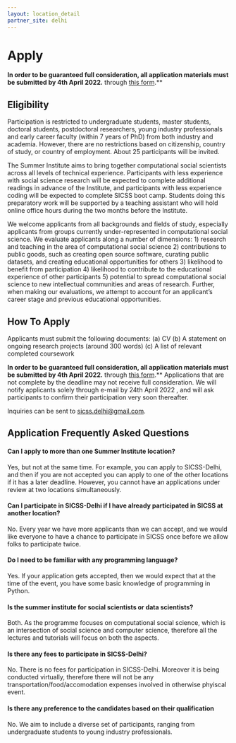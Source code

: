 ```yaml
---
layout: location_detail
partner_site: delhi
---
```


# Apply

**In order to be guaranteed full consideration, all application materials must be submitted by 4th April 2022.** through [this form](https://forms.gle/pFpN7H7ny2n5h6yEA).**


## Eligibility

Participation is restricted to undergraduate students, master students, doctoral students, postdoctoral researchers, young industry professionals and early career faculty (within 7 years of PhD) from both industry and academia. However, there are no restrictions based on citizenship, country of study, or country of employment. About 25 participants will be invited.

The Summer Institute aims to bring together computational social scientists across all levels of technical experience. Participants with less experience with social science research will be expected to complete additional readings in advance of the Institute, and participants with less experience coding will be expected to complete SICSS boot camp. Students doing this preparatory work will be supported by a teaching assistant who will hold online office hours during the two months before the Institute.

We welcome applicants from all backgrounds and fields of study, especially applicants from groups currently under-represented in computational social science. We evaluate applicants along a number of dimensions: 1) research and teaching in the area of computational social science 2) contributions to public goods, such as creating open source software, curating public datasets, and creating educational opportunities for others 3) likelihood to benefit from participation 4) likelihood to contribute to the educational experience of other participants 5) potential to spread computational social science to new intellectual communities and areas of research. Further, when making our evaluations, we attempt to account for an applicant’s career stage and previous educational opportunities.

## How To Apply

Applicants must submit the following documents: 
(a) CV
(b) A statement on ongoing research projects (around 300 words)
(c) A list of relevant completed coursework

**In order to be guaranteed full consideration, all application materials must be submitted by 4th April 2022.** through [this form](https://forms.gle/pFpN7H7ny2n5h6yEA).** Applications that are not complete by the deadline may not receive full consideration. We will notify applicants solely through e-mail by 24th April 2022 , and will ask participants to confirm their participation very soon thereafter.

Inquiries can be sent to sicss.delhi@gmail.com.

## Application Frequently Asked Questions

#### Can I apply to more than one Summer Institute location?

Yes, but not at the same time. For example, you can apply to SICSS-Delhi, and then if you are not accepted you can apply to one of the other locations if it has a later deadline. However, you cannot have an applications under review at two locations simultaneously.

#### Can I participate in SICSS-Delhi if I have already participated in SICSS at another location?

No. Every year we have more applicants than we can accept, and we would like everyone to have a chance to participate in SICSS once before we allow folks to participate twice.

#### Do I need to be familiar with any programming language?

Yes. If your application gets accepted, then we would expect that at the time of the event, you have some basic knowledge of programming in Python. 

#### Is the summer institute for social scientists or data scientists?

Both. As the programme focuses on computational social science, which is an intersection of social science and computer science, therefore all the lectures and tutorials will focus on both the aspects.

#### Is there any fees to participate in SICSS-Delhi?

No. There is no fees for participation in SICSS-Delhi. Moreover it is being conducted virtually, therefore there will not be any transportation/food/accomodation expenses involved in otherwise phyiscal event. 


#### Is there any preference to the candidates based on their qualification

No. We aim to include a diverse set of participants, ranging from undergraduate students to young industry professionals.


